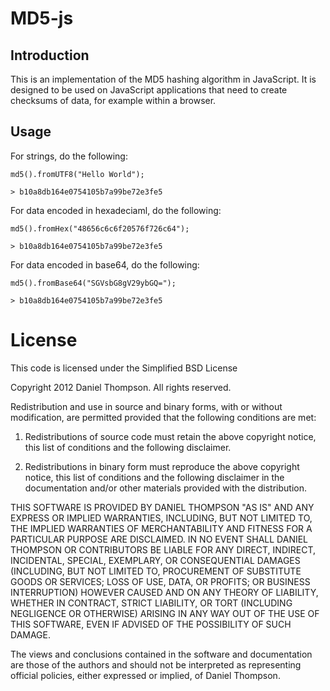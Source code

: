 # MD5-js

## Introduction

This is an implementation of the MD5 hashing algorithm in JavaScript. It is 
designed to be used on JavaScript applications that need to create checksums 
of data, for example within a browser.

## Usage

For strings, do the following:

    md5().fromUTF8("Hello World");
    
    > b10a8db164e0754105b7a99be72e3fe5

For data encoded in hexadeciaml, do the following:

    md5().fromHex("48656c6c6f20576f726c64");

    > b10a8db164e0754105b7a99be72e3fe5

For data encoded in base64, do the following:

    md5().fromBase64("SGVsbG8gV29ybGQ=");

    > b10a8db164e0754105b7a99be72e3fe5

# License
This code is licensed under the Simplified BSD License

Copyright 2012 Daniel Thompson. All rights reserved.

Redistribution and use in source and binary forms, with or without modification,
are permitted provided that the following conditions are met:

   1. Redistributions of source code must retain the above copyright notice,
      this list of conditions and the following disclaimer.

   2. Redistributions in binary form must reproduce the above copyright notice,
      this list of conditions and the following disclaimer in the documentation
      and/or other materials provided with the distribution.

THIS SOFTWARE IS PROVIDED BY DANIEL THOMPSON "AS IS" AND ANY EXPRESS OR IMPLIED
WARRANTIES, INCLUDING, BUT NOT LIMITED TO, THE IMPLIED WARRANTIES OF
MERCHANTABILITY AND FITNESS FOR A PARTICULAR PURPOSE ARE DISCLAIMED. IN NO EVENT
SHALL DANIEL THOMPSON OR CONTRIBUTORS BE LIABLE FOR ANY DIRECT, INDIRECT,
INCIDENTAL, SPECIAL, EXEMPLARY, OR CONSEQUENTIAL DAMAGES (INCLUDING, BUT NOT
LIMITED TO, PROCUREMENT OF SUBSTITUTE GOODS OR SERVICES; LOSS OF USE, DATA, OR
PROFITS; OR BUSINESS INTERRUPTION) HOWEVER CAUSED AND ON ANY THEORY OF
LIABILITY, WHETHER IN CONTRACT, STRICT LIABILITY, OR TORT (INCLUDING NEGLIGENCE
OR OTHERWISE) ARISING IN ANY WAY OUT OF THE USE OF THIS SOFTWARE, EVEN IF
ADVISED OF THE POSSIBILITY OF SUCH DAMAGE.

The views and conclusions contained in the software and documentation are those
of the authors and should not be interpreted as representing official policies,
either expressed or implied, of Daniel Thompson.

